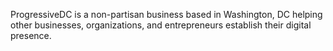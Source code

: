 ProgressiveDC is a non-partisan business based in Washington, DC helping other businesses, organizations, and entrepreneurs establish their digital presence.

